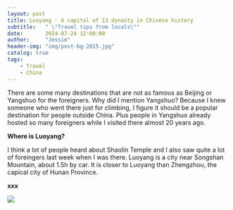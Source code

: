 ```yaml
---
layout: post
title: Luoyang - A capital of 13 dynasty in Chinese history
subtitle:   " \"Travel tips from locals\""
date:       2024-07-24 12:00:00
author:     "Jessie"
header-img: "img/post-bg-2015.jpg"
catalog: true
tags:
    - Travel
    - China
---
```


There are some many destinations that are not as famous as Beijing or Yangshuo for the foreigners. Why did I mention Yangshuo? Because I knew someone who went there just for climbing, I figure it should be a popular destination for people outside China. Plus people in Yangshuo already hosted so many foreigners while I visited there almost 20 years ago.

**Where is Luoyang?**

I think a lot of people heard about Shaolin Temple and I also saw quite a lot of foreingers last week when I was there. Luoyang is a city near Songshan Mountain, about 1.5h by car. It is closer to Luoyang than Zhengzhou, the capical city of Hunan Province.

**xxx**

![](img/post/20240724/budda.jpg)